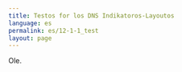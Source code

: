 ```yaml
---
title: Testos for los DNS Indikatoros-Layoutos
language: es
permalink: es/12-1-1_test
layout: page
---
```


Ole.
